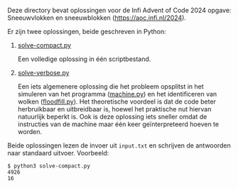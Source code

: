 Deze directory bevat oplossingen voor de Infi Advent of Code 2024 opgave:
Sneeuwvlokken en sneeuwblokken (https://aoc.infi.nl/2024).

Er zijn twee oplossingen, beide geschreven in Python:

 1. [solve-compact.py](solve-compact.py)

    Een volledige oplossing in één scriptbestand.

 2. [solve-verbose.py](solve-verbose.py)

    Een iets algemenere oplossing die het probleem opsplitst in het simuleren
    van het programma ([machine.py](machine.py)) en het identificeren van wolken
    ([floodfill.py](floodfill.py)). Het theoretische voordeel is dat de code
    beter herbruikbaar en uitbreidbaar is, hoewel het praktische nut hiervan
    natuurlijk beperkt is. Ook is deze oplossing iets sneller omdat de
    instructies van de machine maar één keer geïnterpreteerd hoeven te worden.

Beide oplossingen lezen de invoer uit `input.txt` en schrijven de antwoorden
naar standaard uitvoer. Voorbeeld:

```shell
$ python3 solve-compact.py
4926
16
```

